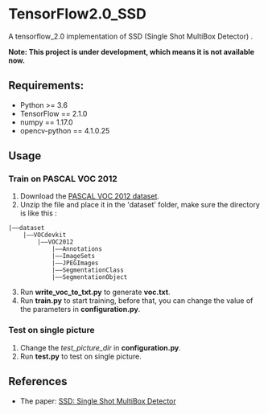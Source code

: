 # TensorFlow2.0_SSD
A tensorflow_2.0 implementation of SSD (Single Shot MultiBox Detector) .

**Note: This project is under development, which means it is not available now.**

## Requirements:
+ Python >= 3.6
+ TensorFlow == 2.1.0
+ numpy == 1.17.0
+ opencv-python == 4.1.0.25

## Usage
### Train on PASCAL VOC 2012
1. Download the [PASCAL VOC 2012 dataset](http://host.robots.ox.ac.uk/pascal/VOC/).
2. Unzip the file and place it in the 'dataset' folder, make sure the directory is like this : 
```
|——dataset
    |——VOCdevkit
        |——VOC2012
            |——Annotations
            |——ImageSets
            |——JPEGImages
            |——SegmentationClass
            |——SegmentationObject
```
3. Run **write_voc_to_txt.py** to generate **voc.txt**.
4. Run **train.py** to start training, before that, you can change the value of the parameters in **configuration.py**.

### Test on single picture
1. Change the *test_picture_dir* in **configuration.py**.
2. Run **test.py** to test on single picture.


## References
+ The paper: [SSD: Single Shot MultiBox Detector](https://arxiv.org/abs/1512.02325)

